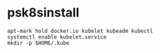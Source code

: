 # psk8sinstall

```
apt-mark hold docker.io kubelet kubeadm kubectl
systemctl enable kubelet.service
mkdir -p $HOME/.kube
```

